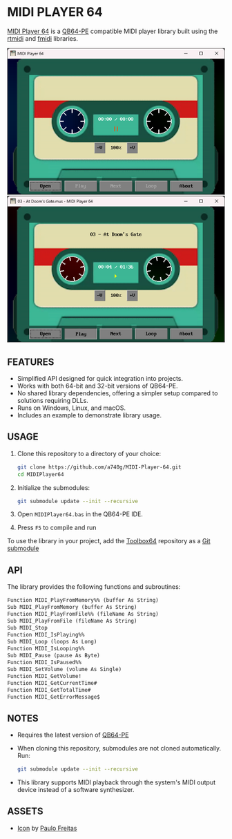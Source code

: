 # MIDI PLAYER 64

[MIDI Player 64](https://github.com/a740g/MIDI-Player-64) is a [QB64-PE](https://www.qb64phoenix.com/) compatible MIDI player library built using the [rtmidi](https://github.com/thestk/rtmidi) and [fmidi](https://github.com/jpcima/fmidi) libraries.

![Screenshot 1](screenshots/screenshot1.png)
![Screenshot 2](screenshots/screenshot2.png)

## FEATURES

- Simplified API designed for quick integration into projects.
- Works with both 64-bit and 32-bit versions of QB64-PE.
- No shared library dependencies, offering a simpler setup compared to solutions requiring DLLs.
- Runs on Windows, Linux, and macOS.
- Includes an example to demonstrate library usage.

## USAGE

1. Clone this repository to a directory of your choice:

    ```bash
    git clone https://github.com/a740g/MIDI-Player-64.git
    cd MIDIPlayer64
    ```

2. Initialize the submodules:

    ```bash
    git submodule update --init --recursive
    ```

3. Open `MIDIPlayer64.bas` in the QB64-PE IDE.

4. Press `F5` to compile and run

To use the library in your project, add the [Toolbox64](https://github.com/a740g/Toolbox64) repository as a [Git submodule](https://git-scm.com/book/en/v2/Git-Tools-Submodules)

## API

The library provides the following functions and subroutines:

```VB
Function MIDI_PlayFromMemory%% (buffer As String)
Sub MIDI_PlayFromMemory (buffer As String)
Function MIDI_PlayFromFile%% (fileName As String)
Sub MIDI_PlayFromFile (fileName As String)
Sub MIDI_Stop
Function MIDI_IsPlaying%%
Sub MIDI_Loop (loops As Long)
Function MIDI_IsLooping%%
Sub MIDI_Pause (pause As Byte)
Function MIDI_IsPaused%%
Sub MIDI_SetVolume (volume As Single)
Function MIDI_GetVolume!
Function MIDI_GetCurrentTime#
Function MIDI_GetTotalTime#
Function MIDI_GetErrorMessage$
```

## NOTES

- Requires the latest version of [QB64-PE](https://github.com/QB64-Phoenix-Edition/QB64pe/releases/latest)
- When cloning this repository, submodules are not cloned automatically. Run:

    ```bash
    git submodule update --init --recursive
    ```

- This library supports MIDI playback through the system's MIDI output device instead of a software synthesizer.

## ASSETS

- [Icon](https://www.iconarchive.com/artist/grafikartes.html) by [Paulo Freitas](https://behance.net/grafikartes)
